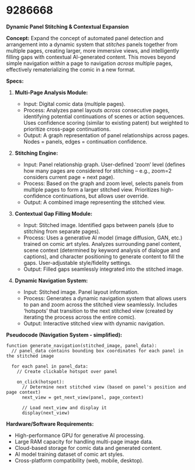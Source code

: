 # 9286668

**Dynamic Panel Stitching & Contextual Expansion**

**Concept:** Expand the concept of automated panel detection and arrangement into a dynamic system that *stitches* panels together from multiple pages, creating larger, more immersive views, and intelligently filling gaps with contextual AI-generated content. This moves beyond simple navigation *within* a page to navigation *across* multiple pages, effectively rematerializing the comic in a new format.

**Specs:**

1.  **Multi-Page Analysis Module:** 
    *   Input: Digital comic data (multiple pages).
    *   Process: Analyzes panel layouts *across* consecutive pages, identifying potential continuations of scenes or action sequences.  Uses confidence scoring (similar to existing patent) but weighted to prioritize cross-page continuations.
    *   Output:  A graph representation of panel relationships across pages.  Nodes = panels, edges = continuation confidence.

2.  **Stitching Engine:**
    *   Input: Panel relationship graph. User-defined ‘zoom’ level (defines how many pages are considered for stitching – e.g., zoom=2 considers current page + next page).
    *   Process:  Based on the graph and zoom level, selects panels from multiple pages to form a larger stitched view.  Prioritizes high-confidence continuations, but allows user override.
    *   Output: A combined image representing the stitched view.

3.  **Contextual Gap Filling Module:**
    *   Input: Stitched image. Identified gaps between panels (due to stitching from separate pages).
    *   Process:  Uses a generative AI model (image diffusion, GAN, etc.) trained on comic art styles.  Analyzes surrounding panel content, scene context (determined by keyword analysis of dialogue and captions), and character positioning to generate content to fill the gaps.  User-adjustable style/fidelity settings.
    *   Output: Filled gaps seamlessly integrated into the stitched image.

4.  **Dynamic Navigation System:**
    *   Input: Stitched image. Panel layout information.
    *   Process: Generates a dynamic navigation system that allows users to pan and zoom across the stitched view seamlessly.  Includes ‘hotspots’ that transition to the next stitched view (created by iterating the process across the entire comic).
    *   Output: Interactive stitched view with dynamic navigation.

**Pseudocode (Navigation System - simplified):**

```
function generate_navigation(stitched_image, panel_data):
  // panel_data contains bounding box coordinates for each panel in the stitched image

  for each panel in panel_data:
    // Create clickable hotspot over panel

    on_click(hotspot):
      // Determine next stitched view (based on panel's position and page context)
      next_view = get_next_view(panel, page_context)

      // Load next_view and display it
      display(next_view)
```

**Hardware/Software Requirements:**

*   High-performance GPU for generative AI processing.
*   Large RAM capacity for handling multi-page image data.
*   Cloud-based storage for comic data and generated content.
*   AI model training dataset of comic art styles.
*   Cross-platform compatibility (web, mobile, desktop).